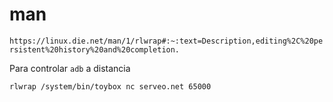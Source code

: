 # man
`https://linux.die.net/man/1/rlwrap#:~:text=Description,editing%2C%20persistent%20history%20and%20completion.`

Para controlar `adb` a distancia
```sh
rlwrap /system/bin/toybox nc serveo.net 65000
```
